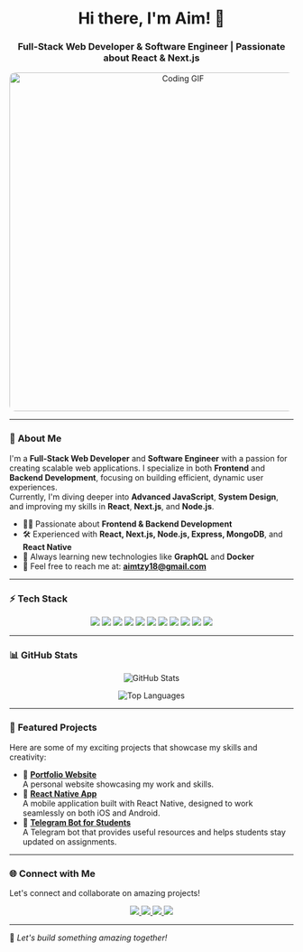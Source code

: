 <h1 align="center">Hi there, I'm Aim! 👋</h1>
<h3 align="center">Full-Stack Web Developer & Software Engineer | Passionate about React & Next.js</h3>

<p align="center">
  <img src="https://media.giphy.com/media/qgQUggAC3Pfv687qPC/giphy.gif" width="600" alt="Coding GIF" style="border-radius: 10px;">
</p>

---

### 🚀 **About Me**
I'm a **Full-Stack Web Developer** and **Software Engineer** with a passion for creating scalable web applications. I specialize in both **Frontend** and **Backend Development**, focusing on building efficient, dynamic user experiences.  
Currently, I'm diving deeper into **Advanced JavaScript**, **System Design**, and improving my skills in **React**, **Next.js**, and **Node.js**.

- 👨‍💻 Passionate about **Frontend & Backend Development**  
- 🛠️ Experienced with **React, Next.js, Node.js, Express, MongoDB**, and **React Native**  
- 🌱 Always learning new technologies like **GraphQL** and **Docker**  
- 📧 Feel free to reach me at: **[aimtzy18@gmail.com](mailto:aimtzy18@gmail.com)**  

---

### ⚡ **Tech Stack**
<p align="center">
  <img src="https://img.shields.io/badge/HTML5-%23E34F26.svg?style=for-the-badge&logo=html5&logoColor=white">
  <img src="https://img.shields.io/badge/CSS3-%231572B6.svg?style=for-the-badge&logo=css3&logoColor=white">
  <img src="https://img.shields.io/badge/JavaScript-%23F7DF1E.svg?style=for-the-badge&logo=javascript&logoColor=black">
  <img src="https://img.shields.io/badge/React-%2361DAFB.svg?style=for-the-badge&logo=react&logoColor=black">
  <img src="https://img.shields.io/badge/Next.js-black?style=for-the-badge&logo=next.js&logoColor=white">
  <img src="https://img.shields.io/badge/Node.js-%23339933.svg?style=for-the-badge&logo=node.js&logoColor=white">
  <img src="https://img.shields.io/badge/React_Native-%2361DAFB.svg?style=for-the-badge&logo=react&logoColor=black">
  <img src="https://img.shields.io/badge/Git-%23F05033.svg?style=for-the-badge&logo=git&logoColor=white">
  <img src="https://img.shields.io/badge/GitHub-%23181717.svg?style=for-the-badge&logo=github&logoColor=white">
  <img src="https://img.shields.io/badge/Docker-%23F5F5F5.svg?style=for-the-badge&logo=docker&logoColor=blue">
  <img src="https://img.shields.io/badge/GraphQL-%23E10098.svg?style=for-the-badge&logo=graphql&logoColor=white">
</p>

---

### 📊 **GitHub Stats**
<p align="center">
  <img src="https://github-readme-stats.vercel.app/api?username=AimTzy-cloud&show_icons=true&theme=radical" alt="GitHub Stats" />
</p>

<p align="center">
  <img src="https://github-readme-stats.vercel.app/api/top-langs/?username=AimTzy-cloud&layout=compact&theme=radical" alt="Top Languages" />
</p>

---

### 📌 **Featured Projects**
Here are some of my exciting projects that showcase my skills and creativity:
- 🔹 **[Portfolio Website](https://aimtzy-cloud.github.io/portfolio-bootstrap/)**  
  A personal website showcasing my work and skills.
- 🔹 **[React Native App](https://github.com/aim-tzy/react-native-app)**  
  A mobile application built with React Native, designed to work seamlessly on both iOS and Android.
- 🔹 **[Telegram Bot for Students](https://t.me/AirdropMoneyTzy_bot)**  
  A Telegram bot that provides useful resources and helps students stay updated on assignments.

---

### 🌐 **Connect with Me**
Let's connect and collaborate on amazing projects!
<p align="center">
  <a href="https://www.linkedin.com/in/muhamad-rizki-ardiansyah-a79067311/">
    <img src="https://img.shields.io/badge/LinkedIn-%230077B5.svg?style=for-the-badge&logo=linkedin&logoColor=white">
  </a>
  <a href="https://github.com/AimTzy-cloud">
    <img src="https://img.shields.io/badge/GitHub-%23181717.svg?style=for-the-badge&logo=github&logoColor=white">
  </a>
  <a href="https://x.com/tzy_aim81917">
    <img src="https://img.shields.io/badge/Twitter-%231DA1F2.svg?style=for-the-badge&logo=twitter&logoColor=white">
  </a>
  <a href="mailto:aimtzy18@gmail.com">
    <img src="https://img.shields.io/badge/Gmail-%23D14836.svg?style=for-the-badge&logo=gmail&logoColor=white">
  </a>
</p>

---

🚀 _Let's build something amazing together!_  
